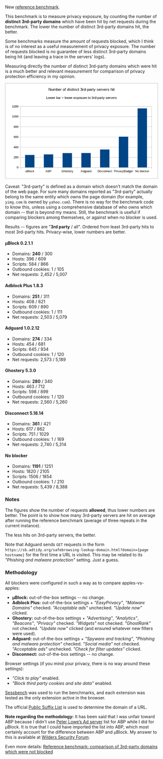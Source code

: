 New [reference benchmark](/gorhill/uBlock/wiki/Reference-benchmark).

This benchmark is to measure privacy exposure, by counting the number of **distinct 3rd-party domains** which
have been hit by net requests during the benchmark. The lower the number of distinct 3rd-party domains hit, the better.

Some benchmarks measure the amount of requests blocked, which I think is of no interest as a useful
measurement of privacy exposure. The number of requests blocked is no guarantee of less distinct 3rd-party domains being hit (and leaving a trace in the servers' logs).

Measuring directly the number of distinct 3rd-party domains which were hit is a much better and relevant measurement for comparison of privacy protection efficiency in my opinion.

![Privacy benchmark graph](https://raw.githubusercontent.com/gorhill/uBlock/master/doc/img/privacy-benchmark.png)

Caveat: "3rd-party" is defined as a domain which doesn't match the domain of the web page. For sure many 
domains reported as "3rd-party" actually belong to the same entity which owns the page domain (for example, `yimg.com` is owned by `yahoo.com`). There is no way for the benchmark code to know this, unless using a comprehensive database of who owns which domain -- that is beyond my means. Still, the benchmark is useful if comparing blockers among themselves, or against when no blocker is used.

Results -- figures are "**3rd party** / all". Ordered from least 3rd-party hits to most 3rd-party hits. Privacy-wise, lower numbers are better.

#### µBlock 0.2.1.1

- Domains: **240** / 300
- Hosts: 396 / 609
- Scripts: 584 / 866
- Outbound cookies: 1 / 105
- Net requests: 2,452 / 5,007

#### Adblock Plus 1.8.3

- Domains: **251** / 311
- Hosts: 408 / 621
- Scripts: 609 / 890
- Outbound cookies: 1 / 111
- Net requests: 2,503 / 5,079

#### Adguard 1.0.2.12

- Domains: **274** / 334
- Hosts: 454 / 681
- Scripts: 645 / 934
- Outbound cookies: 1 / 120
- Net requests: 2,573 / 5,189

#### Ghostery 5.3.0

- Domains: **280** / 340
- Hosts: 463 / 712
- Scripts: 598 / 899
- Outbound cookies: 1 / 120
- Net requests: 2,560 / 5,260

#### Disconnect 5.18.14

- Domains: **361** / 421
- Hosts: 617 / 862
- Scripts: 751 / 1029
- Outbound cookies: 1 / 169
- Net requests: 2,740 / 5,314

#### No blocker

- Domains: **1191** / 1251
- Hosts: 1820 / 2105
- Scripts: 1506 / 1854
- Outbound cookies: 1 / 210
- Net requests: 5,439 / 8,388

### Notes

The figures show the number of requests **allowed**, thus lower numbers are better. 
The point is to show how many 3rd-party servers are hit on average after running 
the reference benchmark (average of three repeats in the current instance).

The less hits on 3rd-party servers, the better.

Note that Adguard sends `GET` requests in the form `https://sb.adtidy.org/safebrowsing-lookup-domain.html?domain={page hostname}` for the first time a URL is visited. This may be related to its _"Phishing and malware protection"_ setting. Just a guess.

### Methodology

All blockers were configured in such a way as to compare apples-vs-apples:

- **µBlock:** out-of-the-box settings -- no change.
- **Adblock Plus:** out-of-the-box settings + _"EasyPrivacy"_, _"Malware Domains"_ checked. _"Acceptable ads"_ unchecked. _"Update now"_ clicked.
- **Ghostery:** out-of-the-box settings + _"Advertising"_, _"Analytics"_, _"Beacons"_, _"Privacy"_ checked. _"Widgets"_ not checked. _"GhostRank"_ not checked. _"Update now"_ clicked (and ensured whatever new filters were used).
- **Adguard:** out-of-the-box settings + _"Spyware and tracking"_, _"Phishing and malware protection"_ checked. _"Social media"_ not checked. _"Acceptable ads"_ unchecked. _"Check for filter updates"_ clicked.
- **Disconnect:** out-of-the-box settings -- no change.

Browser settings (if you mind your privacy, there is no way around these settings):
- _"Click to play"_ enabled.
- _"Block third party cookies and site data"_ enabled.

[Sessbench](https://github.com/gorhill/sessbench) was used to run the benchmarks, 
and each extension was tested as the only extension active in the browser.

The official [Public Suffix List](https://publicsuffix.org/list/) is used to determine the domain of a URL.

**Note regarding the methodology:** It has been said that I was unfair toward ABP because I didn't
use [Peter Lowe’s Ad server](http://pgl.yoyo.org/) list for ABP while I did for µBlock. It is
true that I could have imported the list into ABP, which most certainly account for the difference
between ABP and µBlock. My answer to this is available at [Wilders Security Forum](http://www.wilderssecurity.com/threads/%C2%B5block-a-lean-and-fast-blocker.365273/page-3#post-2386023).

Even more details: [Reference benchmark: comparison of 3rd-party domains which were not blocked](https://github.com/gorhill/uBlock/wiki/Reference-benchmark:-comparison-of-3rd-party-domains-which-were-not-blocked)